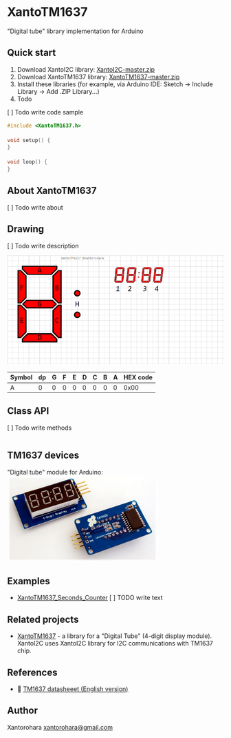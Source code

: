# XantoTM1637
"Digital tube" library implementation for Arduino

## Quick start
1. Download XantoI2C library: [XantoI2C-master.zip](https://github.com/xantorohara/XantoI2C/archive/master.zip)
2. Download XantoTM1637 library: [XantoTM1637-master.zip](https://github.com/xantorohara/XantoTM1637/archive/master.zip)
3. Install these libraries (for example, via Arduino IDE: Sketch -> Include Library -> Add .ZIP Library...)
3. Todo

[ ] Todo write code sample

```cpp
#include <XantoTM1637.h>

void setup() {
}

void loop() {
}
```


## About XantoTM1637
[ ] Todo write about

## Drawing
[ ] Todo write description
 
![Drawing](https://github.com/xantorohara/XantoTM1637/raw/master/extras/XantoTM1637-drawing.png?raw=true)


Symbol|dp|G|F|E|D|C|B|A|HEX code
------|--|-|-|-|-|-|-|-|--------
  A   | 0|0|0|0|0|0|0|0|0x00
 
## Class API
[ ] Todo write methods
```cpp

```

## TM1637 devices
"Digital tube" module for Arduino:
<a href="http://s.click.aliexpress.com/e/FiqN3JQfe" target="_blank">
![Digital tubes](https://github.com/xantorohara/XantoTM1637/raw/master/extras/digital-tube-blue.png?raw=true)
</a>


## Examples
- [XantoTM1637_Seconds_Counter](https://github.com/xantorohara/XantoTM1637/tree/master/examples/XantoTM1637_Seconds_Counter)
[ ] TODO write text


## Related projects
- [XantoTM1637](https://github.com/xantorohara/XantoTM1637) - a library for a "Digital Tube" (4-digit display module).
XantoI2C uses XantoI2C library for I2C communications with TM1637 chip.

  
## References
* :blue_book: [TM1637 datasheeet (English version)](http://xantorohara.github.io/datasheets/TM1637_V2.4_EN.pdf)

## Author
Xantorohara <xantorohara@gmail.com>
